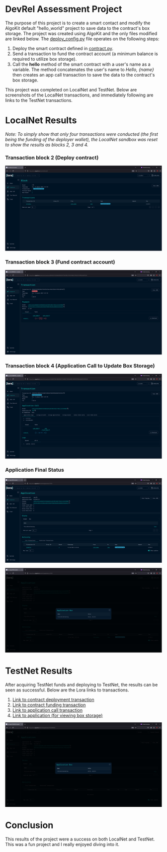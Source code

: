 # DevRel Assessment Project

The purpose of this project is to create a smart contact and modify the AlgoKit default "hello_world" project to save data to the contract's box storage. The project was created using AlgoKit and the only files modified are linked below. The [deploy_config.py](/smart_contracts/hello_world/deploy_config.py) file operates on the following steps:

1. Deploy the smart contract defined in [contract.py](/smart_contracts/hello_world/contract.py).
2. Send a transaction to fund the contract account (a minimum balance is required to utilize box storage).
3. Call the **hello** method of the smart contract with a user's name as a variable. The method concatenates the user's name to *Hello, {name}* then creates an app call transaction to save the data to the contract's box storage.

This project was completed on LocalNet and TestNet. Below are screenshots of the LocalNet transactions, and immediately following are links to the TestNet transactions.

# LocalNet Results
*Note: To simply show that only four transactions were conducted (the first being the funding of the deployer wallet), the LocalNet sandbox was reset to show the results as blocks 2, 3 and 4.*

### Transaction block 2 (Deploy contract)

![Deploy contract screenshot](/images/localnet_app_init.png)

### Transaction block 3 (Fund contract account)

![Fund contact account screenshot](/images/localnet_app_funding.png)

### Transaction block 4 (Application Call to Update Box Storage)

![Application call screenshot](/images/localnet_app_call.png)

### Application Final Status

![Application final status screenshot](/images/localnet_app_status.png)

![Application final box storage](/images/localnet_app_box_storage.png)

# TestNet Results

After acquiring TestNet funds and deploying to TestNet, the results can be seen as successful. Below are the Lora links to transactions.

1. [Link to contract deployment transaction](https://lora.algokit.io/testnet/transaction/A7EQB3LFECUJ446QK3XWN4WHJF6RV6M3JAVG75JGQKFKKV3JHNBA)
2. [Link to contract funding transaction](https://lora.algokit.io/testnet/transaction/26OWK4JJBS3ZRBA3KPZ4ENJYCDULMYG3VN6LCRKKDRWEDCXW7ZTQ)
3. [Link to application call transaction](https://lora.algokit.io/testnet/transaction/USEZAZSPFSTTDSSTFD3YO7LXBLM7SGGTZPNN56OUZTPFJGBVF5LA)
4. [Link to application (for viewing box storage)](https://lora.algokit.io/testnet/application/732459352)


![TestNet final box storage](/images/testnet_app_box_storage.png)

# Conclusion
This results of the project were a success on both LocalNet and TestNet. This was a fun project and I really enjoyed diving into it.